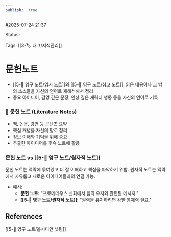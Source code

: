 ```yaml
---
publish:  true
---
```

#2025-07-24 21:37

Status: 

Tags: [[3-🏷️ 태그/지식관리]]

# 문헌노트

- [[5-💎 영구 노트/임시 노트]]와 [[5-💎 영구 노트/참고 노트]], 읽은 내용이나 그 밖의 소스들을 자신의 언어로 재해석해서 정리
- 중요 아이디어, 감명 깊은 문장, 인상 깊은 캐릭터 행동 등을 자신의 언어로 기록
### 📄 문헌 노트 (Literature Notes)

- 책, 논문, 강연 등 콘텐츠 요약
- 핵심 개념을 자신의 말로 정리
- 정보 이해와 기억을 위해 중요
- 추출한 아이디어를 후속 노트에 활용
### 문헌 노트 vs [[5-💎 영구 노트/원자적 노트]]
문헌 노트는 맥락에 묶여있고 더 잘 이해하고 핵심을 파악하기 위함.
원자적 노트는 맥락에서 자유롭고 새로운 아이디어들과의 연결 가능.

- 예시:
    - **문헌 노트:** "프로메테우스 신화에서 힘의 유지와 관련된 메시지."
    - **[[5-💎 영구 노트/원자적 노트]]:** "권력을 유지하려면 강한 통제력 필요."

## References
 [[5-💎 영구 노트/옵시디언 셋팅]]